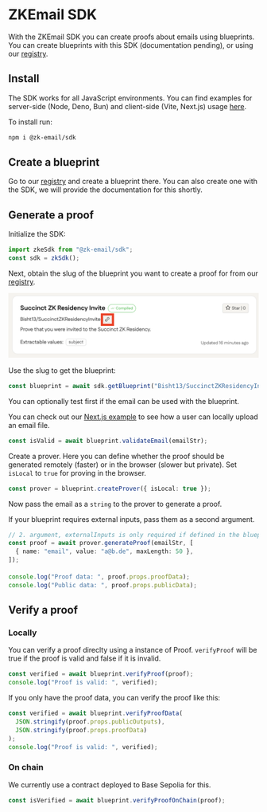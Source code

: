 # ZKEmail SDK

With the ZKEmail SDK you can create proofs about emails using blueprints. You can create blueprints with this
SDK (documentation pending), or using our [registry](https://registry.zk.email).

## Install

The SDK works for all JavaScript environments. You can find
examples for server-side (Node, Deno, Bun) and client-side (Vite, Next.js) usage [here](https://github.com/zkemail/sdk-ts-demo).

To install run:

```bash
npm i @zk-email/sdk
```

## Create a blueprint

Go to our [registry](https://registry.zk.email) and create a blueprint there. You can also create one with the SDK,
we will provide the documentation for this shortly.

## Generate a proof

Initialize the SDK:

```ts
import zkeSdk from "@zk-email/sdk";
const sdk = zkSdk();
```

Next, obtain the slug of the blueprint you want to create a proof for from our [registry](https://registry.zk.email).

![Copy Slug](https://raw.githubusercontent.com/zkemail/zk-email-sdk-js/main/assets/copy_slug.png)

Use the slug to get the blueprint:

```ts
const blueprint = await sdk.getBlueprint("Bisht13/SuccinctZKResidencyInvite@v2");
```

You can optionally test first if the email can be used with the blueprint.

You can check out our [Next.js example](https://github.com/zkemail/sdk-ts-demo/tree/main/nextjs) to see how
a user can locally upload an email file.

```ts
const isValid = await blueprint.validateEmail(emailStr);
```

Create a prover. Here you can define whether the proof should be generated remotely (faster)
or in the browser (slower but private).
Set `isLocal` to `true` for proving in the browser.

```ts
const prover = blueprint.createProver({ isLocal: true });
```

Now pass the email as a `string` to the prover to generate a proof.

If your blueprint requires external inputs, pass them as a second argument.

```ts
// 2. argument, externalInputs is only required if defined in the blueprint
const proof = await prover.generateProof(emailStr, [
  { name: "email", value: "a@b.de", maxLength: 50 },
]);

console.log("Proof data: ", proof.props.proofData);
console.log("Public data: ", proof.props.publicData);
```

## Verify a proof

### Locally

You can verify a proof direclty using a instance of Proof.
`verifyProof` will be true if the proof is valid and false if it is invalid.

```ts
const verified = await blueprint.verifyProof(proof);
console.log("Proof is valid: ", verified);
```

If you only have the proof data, you can verify the proof like this:

```ts
const verified = await blueprint.verifyProofData(
  JSON.stringify(proof.props.publicOutputs),
  JSON.stringify(proof.props.proofData)
);
console.log("Proof is valid: ", verified);
```

### On chain

We currently use a contract deployed to Base Sepolia for this.

```ts
const isVerified = await blueprint.verifyProofOnChain(proof);
```
